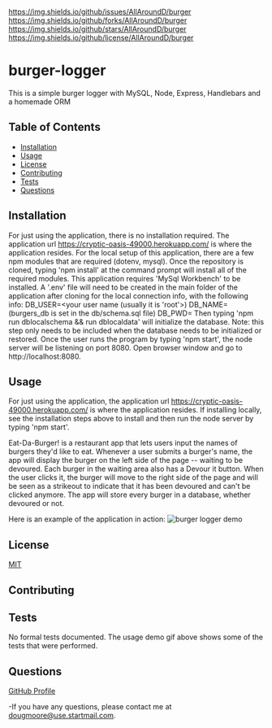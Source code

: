 https://img.shields.io/github/issues/AllAroundD/burger https://img.shields.io/github/forks/AllAroundD/burger https://img.shields.io/github/stars/AllAroundD/burger https://img.shields.io/github/license/AllAroundD/burger


# burger-logger
This is a simple burger logger with MySQL, Node, Express, Handlebars and a homemade ORM

## Table of Contents
  - [Installation](#Installation)
  - [Usage](#Usage)
  - [License](#License)
  - [Contributing](#Contributing)
  - [Tests](#Tests)
  - [Questions](#Questions)

## Installation
  For just using the application, there is no installation required. The application url https://cryptic-oasis-49000.herokuapp.com/ is where the application resides.
  For the local setup of this application, there are a few npm modules that are required (dotenv, mysql). Once the repository is cloned, typing 'npm install' at the command prompt will install all of the required modules.
  This application requires 'MySql Workbench' to be installed.
  A '.env' file will need to be created in the main folder of the application after cloning for the local connection info, with the following info:
    DB_USER=<your user name (usually it is 'root'>)
    DB_NAME=<your database name> (burgers_db is set in the db/schema.sql file)
    DB_PWD=<your password>
  Then typing 'npm run dblocalschema && run dblocaldata' will initialize the database. Note: this step only needs to be included when the database needs to be initialized or restored.
  Once the user runs the program by typing 'npm start', the node server will be listening on port 8080.
  Open browser window and go to http://localhost:8080.

## Usage
  For just using the application, the application url https://cryptic-oasis-49000.herokuapp.com/ is where the application resides.
  If installing locally, see the installation steps above to install and then run the node server by typing 'npm start'.

  Eat-Da-Burger! is a restaurant app that lets users input the names of burgers they'd like to eat.
  Whenever a user submits a burger's name, the app will display the burger on the left side of the page -- waiting to be devoured.
  Each burger in the waiting area also has a Devour it button. When the user clicks it, the burger will move to the right side of the page and will be seen as a strikeout to indicate that it has been devoured and can't be clicked anymore.
  The app will store every burger in a database, whether devoured or not.

Here is an example of the application in action:
![burger logger demo](./public/assets/img/burger-demo.gif)

## License
  [MIT](https://github.com/AllAroundD/burger/LICENSE.txt)

## Contributing
  

## Tests
  No formal tests documented. The usage demo gif above shows some of the tests that were performed.

## Questions

[GitHub Profile](https://github.com/AllAroundD/)

-If you have any questions, please contact me at [dougmoore@use.startmail.com](mailto:dougmoore@use.startmail.com?subject=[GitHub]%20Source%20Question).
